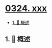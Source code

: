 # [0324. xxx](https://github.com/Tdahuyou/TNotes.leetcode/tree/main/notes/0324.%20xxx)

<!-- region:toc -->

- [1. 📝 概述](#1--概述)

<!-- endregion:toc -->

## 1. 📝 概述
